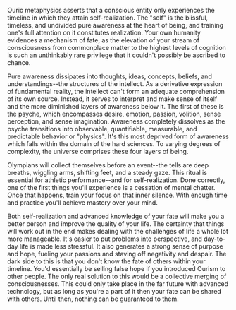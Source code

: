 Ouric metaphysics asserts that a conscious entity only experiences the timeline in which they attain self-realization. The "self" is the blissful, timeless, and undivided pure awareness at the heart of being, and training one's full attention on it constitutes realization. Your own humanity evidences a mechanism of fate, as the elevation of your stream of consciousness from commonplace matter to the highest levels of cognition is such an unthinkably rare privilege that it couldn't possibly be ascribed to chance.

Pure awareness dissipates into thoughts, ideas, concepts, beliefs, and understandings--the structures of the intellect. As a derivative expression of fundamental reality, the intellect can't form an adequate comprehension of its own source. Instead, it serves to interpret and make sense of itself and the more diminished layers of awareness below it. The first of these is the psyche, which encompasses desire, emotion, passion, volition, sense perception, and sense imagination. Awareness completely dissolves as the psyche transitions into observable, quantifiable, measurable, and predictable behavior or "physics". It's this most deprived form of awareness which falls within the domain of the hard sciences. To varying degrees of complexity, the universe comprises these four layers of being.

Olympians will collect themselves before an event--the tells are deep breaths, wiggling arms, shifting feet, and a steady gaze. This ritual is essential for athletic performance--and for self-realization. Done correctly, one of the first things you'll experience is a cessation of mental chatter. Once that happens, train your focus on that inner silence. With enough time and practice you'll achieve mastery over your mind.

Both self-realization and advanced knowledge of your fate will make you a better person and improve the quality of your life. The certainty that things will work out in the end makes dealing with the challenges of life a whole lot more manageable. It's easier to put problems into perspective, and day-to-day life is made less stressful. It also generates a strong sense of purpose and hope, fueling your passions and staving off negativity and despair. The dark side to this is that you don't know the fate of others within your timeline. You'd essentially be selling false hope if you introduced Ourism to other people. The only real solution to this would be a collective merging of consciousnesses. This could only take place in the far future with advanced technology, but as long as you're a part of it then your fate can be shared with others. Until then, nothing can be guaranteed to them.
